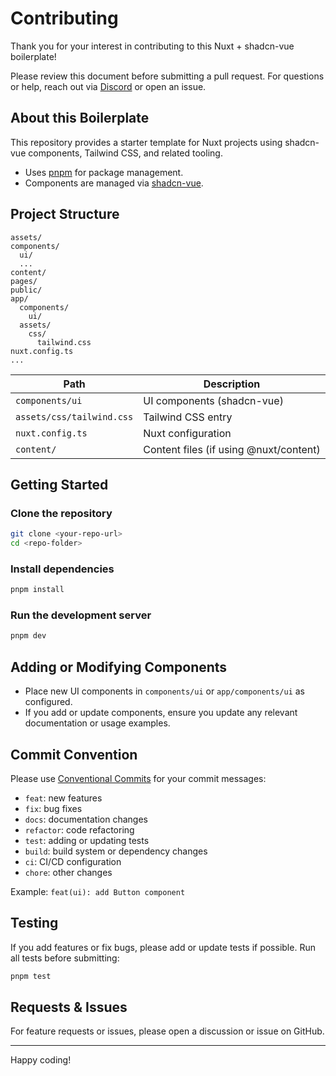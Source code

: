 # Contributing

Thank you for your interest in contributing to this Nuxt + shadcn-vue boilerplate!

Please review this document before submitting a pull request. For questions or help, reach out via [Discord](https://chat.unovue.com/) or open an issue.

## About this Boilerplate

This repository provides a starter template for Nuxt projects using shadcn-vue components, Tailwind CSS, and related tooling.

- Uses [pnpm](https://pnpm.io) for package management.
- Components are managed via [shadcn-vue](https://shadcn-vue.com/).

## Project Structure

```
assets/
components/
  ui/
  ...
content/
pages/
public/
app/
  components/
    ui/
  assets/
    css/
      tailwind.css
nuxt.config.ts
...
```

| Path                        | Description                                 |
|-----------------------------|---------------------------------------------|
| `components/ui`             | UI components (shadcn-vue)                  |
| `assets/css/tailwind.css`   | Tailwind CSS entry                          |
| `nuxt.config.ts`            | Nuxt configuration                          |
| `content/`                  | Content files (if using @nuxt/content)      |

## Getting Started

### Clone the repository

```bash
git clone <your-repo-url>
cd <repo-folder>
```

### Install dependencies

```bash
pnpm install
```

### Run the development server

```bash
pnpm dev
```

## Adding or Modifying Components

- Place new UI components in `components/ui` or `app/components/ui` as configured.
- If you add or update components, ensure you update any relevant documentation or usage examples.

## Commit Convention

Please use [Conventional Commits](https://www.conventionalcommits.org/) for your commit messages:

- `feat`: new features
- `fix`: bug fixes
- `docs`: documentation changes
- `refactor`: code refactoring
- `test`: adding or updating tests
- `build`: build system or dependency changes
- `ci`: CI/CD configuration
- `chore`: other changes

Example: `feat(ui): add Button component`

## Testing

If you add features or fix bugs, please add or update tests if possible. Run all tests before submitting:

```bash
pnpm test
```

## Requests & Issues

For feature requests or issues, please open a discussion or issue on GitHub.

---
Happy coding!
